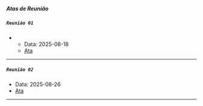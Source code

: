 ##### __Atas de Reunião__

##### ```Reunião 01```
  - 
    - Data: 2025-08-18
    - [Ata](https://docs.google.com/document/d/1upA6mR4xXifOhIJYkmTgW23DmQubyLj5/edit?usp=sharing&ouid=104142175244072886076&rtpof=true&sd=true)
---
##### ```Reunião 02```
  - Data: 2025-08-26
  - [Ata]()
---
